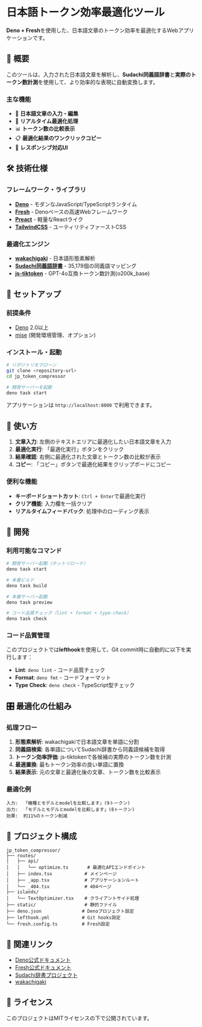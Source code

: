 # 日本語トークン効率最適化ツール

**Deno +
Fresh**を使用した、日本語文章のトークン効率を最適化するWebアプリケーションです。

## 🎯 概要

このツールは、入力された日本語文章を解析し、**Sudachi同義語辞書**と**実際のトークン数計測**を使用して、より効率的な表現に自動変換します。

### 主な機能

- 📝 **日本語文章の入力・編集**
- 🔄 **リアルタイム最適化処理**
- 📊 **トークン数の比較表示**
- 📋 **最適化結果のワンクリックコピー**
- 📱 **レスポンシブ対応UI**

## 🛠️ 技術仕様

### フレームワーク・ライブラリ

- **[Deno](https://deno.dev/)** - モダンなJavaScript/TypeScriptランタイム
- **[Fresh](https://fresh.deno.dev/)** - Denoベースの高速Webフレームワーク
- **[Preact](https://preactjs.com/)** - 軽量なReactライク
- **[TailwindCSS](https://tailwindcss.com/)** - ユーティリティファーストCSS

### 最適化エンジン

- **[wakachigaki](https://github.com/yuhsak/wakachigaki)** - 日本語形態素解析
- **[Sudachi同義語辞書](https://github.com/WorksApplications/SudachiDict)** -
  35,178個の同義語マッピング
- **[js-tiktoken](https://www.npmjs.com/package/js-tiktoken)** -
  GPT-4o互換トークン数計測(o200k_base)

## 🚀 セットアップ

### 前提条件

- [Deno](https://deno.land/manual/getting_started/installation) 2.0以上
- [mise](https://mise.jdx.dev/) (開発環境管理、オプション)

### インストール・起動

```bash
# リポジトリをクローン
git clone <repository-url>
cd jp_token_compressor

# 開発サーバーを起動
deno task start
```

アプリケーションは `http://localhost:8000` で利用できます。

## 📖 使い方

1. **文章入力**: 左側のテキストエリアに最適化したい日本語文章を入力
2. **最適化実行**: 「最適化実行」ボタンをクリック
3. **結果確認**: 右側に最適化された文章とトークン数の比較が表示
4. **コピー**: 「コピー」ボタンで最適化結果をクリップボードにコピー

### 便利な機能

- **キーボードショートカット**: `Ctrl + Enter`で最適化実行
- **クリア機能**: 入力欄を一括クリア
- **リアルタイムフィードバック**: 処理中のローディング表示

## 🔧 開発

### 利用可能なコマンド

```bash
# 開発サーバー起動（ホットリロード）
deno task start

# 本番ビルド
deno task build

# 本番サーバー起動
deno task preview

# コード品質チェック（lint + format + type-check）
deno task check
```

### コード品質管理

このプロジェクトでは**lefthook**を使用して、Git
commit時に自動的に以下を実行します：

- **Lint**: `deno lint` - コード品質チェック
- **Format**: `deno fmt` - コードフォーマット
- **Type Check**: `deno check` - TypeScript型チェック

## 🎛️ 最適化の仕組み

### 処理フロー

1. **形態素解析**: wakachigakiで日本語文章を単語に分割
2. **同義語検索**: 各単語についてSudachi辞書から同義語候補を取得
3. **トークン効率評価**: js-tiktokenで各候補の実際のトークン数を計測
4. **最適置換**: 最もトークン効率の良い単語に置換
5. **結果表示**: 元の文章と最適化後の文章、トークン数を比較表示

### 最適化例

```
入力:  「機種とモデルとmodelを比較します」(9トークン)
出力:  「モデルとモデルとmodelを比較します」(8トークン)
効果:  約11%のトークン削減
```

## 📁 プロジェクト構成

```
jp_token_compressor/
├── routes/
│   ├── api/
│   │   └── optimize.ts       # 最適化APIエンドポイント
│   ├── index.tsx            # メインページ
│   ├── _app.tsx             # アプリケーションルート
│   └── _404.tsx             # 404ページ
├── islands/
│   └── TextOptimizer.tsx    # クライアントサイド処理
├── static/                  # 静的ファイル
├── deno.json               # Denoプロジェクト設定
├── lefthook.yml            # Git hooks設定
└── fresh.config.ts         # Fresh設定
```

## 🔗 関連リンク

- [Deno公式ドキュメント](https://docs.deno.com/)
- [Fresh公式ドキュメント](https://fresh.deno.dev/docs)
- [Sudachi辞書プロジェクト](https://github.com/WorksApplications/SudachiDict)
- [wakachigaki](https://github.com/yuhsak/wakachigaki)

## 📄 ライセンス

このプロジェクトはMITライセンスの下で公開されています。
